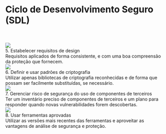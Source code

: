 # Ciclo de Desenvolvimento Seguro (SDL)

<br>
<br>

<div grid="~ cols-4">

  <div class="sdl-text-box">
    <Image src="sdl-5.png" class="sdl-text-image" />
    <div class="sdl-text-title">5. Estabelecer requisitos de design​</div>
    <div class="sdl-text-sub-title">Requisitos aplicados de forma consistente, e com uma boa compreensão da proteção que fornecem.​</div>
  </div>

  <div v-click class="sdl-text-box">  
    <Image src="sdl-6.png" class="sdl-text-image" />
    <div class="sdl-text-title">6. Definir e usar padrões de criptografia​</div>
    <div class="sdl-text-sub-title">Utilizar apenas bibliotecas de criptografia reconhecidas e de forma que possam ser facilmente substituídas, se necessário.​</div>
  </div>

  <div v-click class="sdl-text-box">
    <Image src="sdl-7.png" class="sdl-text-image" />
    <div class="sdl-text-title">7. Gerenciar risco de segurança do uso de componentes de terceiros​​</div>
    <div class="sdl-text-sub-title">Ter um inventário preciso de componentes de terceiros e um plano para responder quando novas vulnerabilidades forem descobertas.​​​​</div>
  </div>

  <div v-click class="sdl-text-box">
    <Image src="sdl-8.png" class="sdl-text-image" />
    <div class="sdl-text-title">8. Usar ferramentas aprovadas​</div>
    <div class="sdl-text-sub-title">Utilizar as versões mais recentes das ferramentas e aproveitar as vantagens de análise de segurança e proteção.​</div>
  </div>
</div>